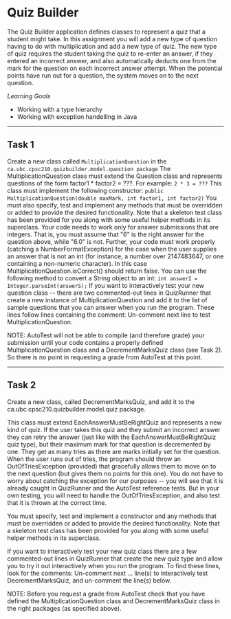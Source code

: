 # Quiz Builder

The Quiz Builder application defines classes to represent a quiz that a student might take. In this assignment you will add a new type of question having to do with multiplication and add a new type of quiz. The new type of quiz requires the student taking the quiz to re-enter an answer, if they entered an incorrect answer, and also automatically deducts one from the mark for the question on each incorrect answer attempt. When the potential points have run out for a question, the system moves on to the next question.

*Learning Goals*

- Working with a type hierarchy
- Working with exception handelling in Java 
______
## Task 1

Create a new class called `MultiplicationQuestion` in the `ca.ubc.cpsc210.quizbuilder.model.question package`
The MultiplicationQuestion class must extend the Question class and represents questions of the form factor1 * factor2 = ???.
For example: `2 * 3 = ???`
This class must implement the following constructor:
`public MultiplicationQuestion(double maxMark, int factor1, int factor2)`
You must also specify, test and implement any methods that must be overridden or added to provide the desired functionality. Note that a skeleton test class has been provided for you along with some useful helper methods in its superclass.
Your code needs to work only for answer submissions that are integers. That is, you must assume that "6" is the right answer for the question above, while "6.0" is not. Further, your code must work properly (catching a NumberFormatException) for the case when the user supplies an answer that is not an int (for instance, a number over 2147483647, or one containing a non-numeric character). In this case MultiplicationQuestion.isCorrect() should return false.
You can use the following method to convert a String object to an int:
`int answerI = Integer.parseInt(answerS);`
If you want to interactively test your new question class -- there are two commented-out lines in QuizRunner that create a new instance of MultiplicationQuestion and add it to the list of sample questions that you can answer when you run the program. These lines follow lines containing the comment: Un-comment next line to test MultiplicationQuestion.

NOTE: AutoTest will not be able to compile (and therefore grade) your submission until your code contains a properly defined MultiplicationQuestion class and a DecrementMarksQuiz class (see Task 2). So there is no point in requesting a grade from AutoTest at this point.
______
## Task 2

Create a new class, called DecrementMarksQuiz, and add it to the ca.ubc.cpsc210.quizbuilder.model.quiz package.

This class must extend EachAnswerMustBeRightQuiz and represents a new kind of quiz. If the user takes this quiz and they submit an incorrect answer they can retry the answer (just like with the EachAnswerMustBeRightQuiz quiz type), but their maximum mark for that question is decremented by one. They get as many tries as there are marks initially set for the question. When the user runs out of tries, the program should throw an OutOfTriesException (provided) that gracefully allows them to move on to the next question (but gives them no points for this one). You do not have to worry about catching the exception for our purposes -- you will see that it is already caught in QuizRunner and the AutoTest reference tests. But in your own testing, you will need to handle the OutOfTriesException, and also test that it is thrown at the correct time.

You must specify, test and implement a constructor and any methods that must be overridden or added to provide the desired functionality. Note that a skeleton test class has been provided for you along with some useful helper methods in its superclass.

If you want to interactively test your new quiz class there are a few commented-out lines in QuizRunner that create the new quiz type and allow you to try it out interactively when you run the program. To find these lines, look for the comments: Un-comment next ... line(s) to interactively test DecrementMarksQuiz, and un-comment the line(s) below.

NOTE: Before you request a grade from AutoTest check that you have defined the MultiplicationQuestion class and  DecrementMarksQuiz class in the right packages (as specified above).